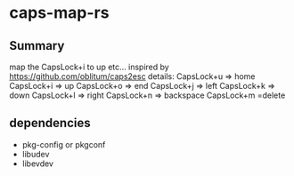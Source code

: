# caps-map-rs

## Summary
map the CapsLock+i to up etc... inspired by https://github.com/oblitum/caps2esc
details:
CapsLock+u => home
CapsLock+i => up
CapsLock+o => end
CapsLock+j => left
CapsLock+k => down
CapsLock+l => right
CapsLock+n => backspace
CapsLock+m =delete

## dependencies
- pkg-config or pkgconf
- libudev
- libevdev
